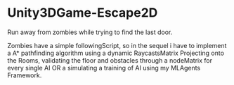 # Unity3DGame-Escape2D

Run away from zombies while trying to find the last door.

Zombies have a simple followingScript, so in the sequel i have to implement a A* pathfinding algorithm using a dynamic RaycastsMatrix Projecting onto the Rooms, validating the floor and obstacles through a nodeMatrix for every single AI  OR  a simulating a training of AI using my MLAgents Framework.
